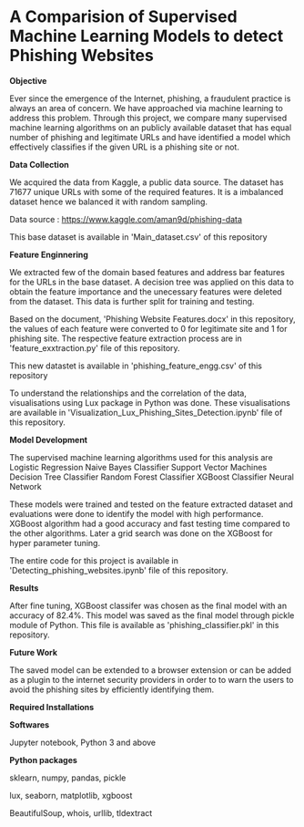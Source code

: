 # A Comparision of Supervised Machine Learning Models to detect Phishing Websites

**Objective**

Ever since the emergence of the Internet, phishing, a fraudulent practice is always an area of concern. We have approached via machine learning to address this problem. Through this project, we compare many supervised machine learning algorithms on an publicly available dataset that has equal number of phishing and legitimate URLs and have identified a model which effectively classifies if the given URL is a phishing site or not.

**Data Collection**

We acquired the data from Kaggle, a public data source. The dataset has 71677 unique URLs with some of the required features. It is a imbalanced dataset hence we balanced it with random sampling.

Data source : https://www.kaggle.com/aman9d/phishing-data

This base dataset is available in 'Main_dataset.csv' of this repository

**Feature Enginnering**

We extracted few of the domain based features and address bar features for the URLs in the base dataset. A decision tree was applied on this data to obtain the feature importance and the unecessary features were deleted from the dataset. This data is further split for training and testing.

Based on the document, 'Phishing Website Features.docx' in this repository, the values of each feature were converted to 0 for legitimate site and 1 for phishing site. The respective feature extraction process are in 'feature_exxtraction.py' file of this repository.

This new datastet is available in 'phishing_feature_engg.csv' of this repository

To understand the relationships and the correlation of the data, visualisations using Lux package in Python was done. These visualisations are available in 'Visualization_Lux_Phishing_Sites_Detection.ipynb' file of this repository.

**Model Development**

The supervised machine learning algorithms used for this analysis are
Logistic Regression
Naive Bayes Classifier
Support Vector Machines
Decision Tree Classifier
Random Forest Classifier
XGBoost Classifier
Neural Network

These models were trained and tested on the feature extracted dataset and evaluations were done to identify the model with high performance. XGBoost algorithm had a good accuracy and fast testing time compared to the other algorithms. Later a grid search was done on the XGBoost for hyper parameter tuning.

The entire code for this project is available in 'Detecting_phishing_websites.ipynb' file of this repository.

**Results**

After fine tuning, XGBoost classifer was chosen as the final model with an accuracy of 82.4%. This model was saved as the final model through pickle module of Python. This file is available as 'phishing_classifier.pkl' in this repository.

**Future Work**

The saved model can be extended to a browser extension or can be added as a plugin to the internet security providers in order to to warn the users to avoid the phishing sites by efficiently identifying them.

**Required Installations**

**Softwares**

Jupyter notebook, Python 3 and above

**Python packages**

sklearn, numpy, pandas, pickle

lux, seaborn, matplotlib, xgboost

BeautifulSoup, whois, urllib, tldextract

